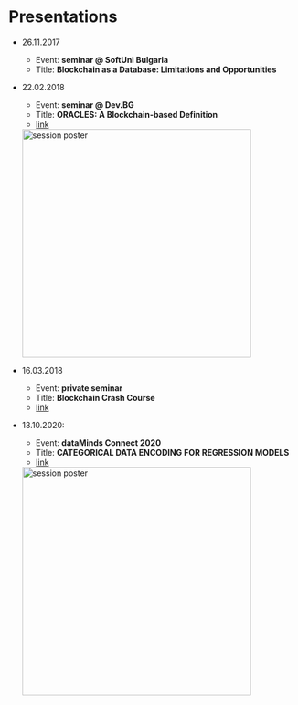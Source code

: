 # Presentations

- 26.11.2017
  - Event: **seminar @ SoftUni Bulgaria**
  - Title: **Blockchain as a Database: Limitations and Opportunities**
  
- 22.02.2018
  - Event: **seminar @ Dev.BG**
  - Title: **ORACLES: A Blockchain-based Definition**
  - [link](http://chrisstov.com/omachine/p/#/)
  <img src="https://raw.githubusercontent.com/hristochr/Public-Presentations/main/ORACLES%3A%20A%20Blockchain-based%20Definition/blockchain22022018-1024x389.png" alt="session poster" width="400"/>
  
 
- 16.03.2018
  - Event: **private seminar**
  - Title: **Blockchain Crash Course**
  - [link](http://chrisstov.com/p/pt/#/)

- 13.10.2020: 
  - Event: **dataMinds Connect 2020**
  - Title: **CATEGORICAL DATA ENCODING FOR REGRESSION MODELS**
  - [link](https://github.com/hristochr/Public-Presentations/tree/main/Categorical%20Data%20Encoding%20For%20Regression%20Models)
     
  <img src="https://raw.githubusercontent.com/hristochr/Public-Presentations/main/Categorical%20Data%20Encoding%20For%20Regression%20Models/Hristo%20Hristov.PNG" alt="session poster" width="400"/>

  
